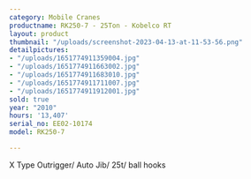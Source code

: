 ```yaml
---
category: Mobile Cranes
productname: RK250-7 - 25Ton - Kobelco RT
layout: product
thumbnail: "/uploads/screenshot-2023-04-13-at-11-53-56.png"
detailpictures:
- "/uploads/1651774911359004.jpg"
- "/uploads/1651774911663002.jpg"
- "/uploads/1651774911683010.jpg"
- "/uploads/1651774911711007.jpg"
- "/uploads/1651774911912001.jpg"
sold: true
year: "2010"
hours: '13,407'
serial_no: EE02-10174
model: RK250-7

---
```

X Type Outrigger/ Auto Jib/ 25t/ ball hooks